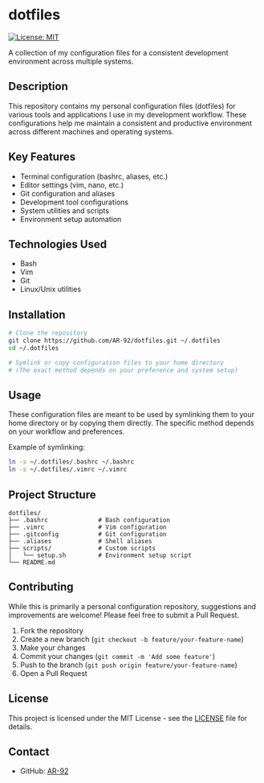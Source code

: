 # dotfiles

[![License: MIT](https://img.shields.io/badge/License-MIT-yellow.svg)](https://opensource.org/licenses/MIT)

A collection of my configuration files for a consistent development environment across multiple systems.

## Description

This repository contains my personal configuration files (dotfiles) for various tools and applications I use in my development workflow. These configurations help me maintain a consistent and productive environment across different machines and operating systems.

## Key Features

- Terminal configuration (bashrc, aliases, etc.)
- Editor settings (vim, nano, etc.)
- Git configuration and aliases
- Development tool configurations
- System utilities and scripts
- Environment setup automation

## Technologies Used

- Bash
- Vim
- Git
- Linux/Unix utilities

## Installation

```bash
# Clone the repository
git clone https://github.com/AR-92/dotfiles.git ~/.dotfiles
cd ~/.dotfiles

# Symlink or copy configuration files to your home directory
# (The exact method depends on your preference and system setup)
```

## Usage

These configuration files are meant to be used by symlinking them to your home directory or by copying them directly. The specific method depends on your workflow and preferences.

Example of symlinking:
```bash
ln -s ~/.dotfiles/.bashrc ~/.bashrc
ln -s ~/.dotfiles/.vimrc ~/.vimrc
```

## Project Structure

```
dotfiles/
├── .bashrc              # Bash configuration
├── .vimrc               # Vim configuration
├── .gitconfig           # Git configuration
├── .aliases             # Shell aliases
├── scripts/             # Custom scripts
│   └── setup.sh         # Environment setup script
└── README.md
```

## Contributing

While this is primarily a personal configuration repository, suggestions and improvements are welcome! Please feel free to submit a Pull Request.

1. Fork the repository
2. Create a new branch (`git checkout -b feature/your-feature-name`)
3. Make your changes
4. Commit your changes (`git commit -m 'Add some feature'`)
5. Push to the branch (`git push origin feature/your-feature-name`)
6. Open a Pull Request

## License

This project is licensed under the MIT License - see the [LICENSE](LICENSE) file for details.

## Contact

- GitHub: [AR-92](https://github.com/AR-92)